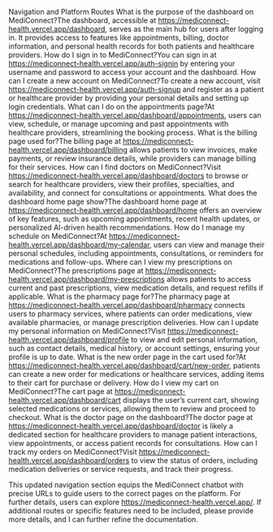 Navigation and Platform Routes
What is the purpose of the dashboard on MediConnect?The dashboard, accessible at https://mediconnect-health.vercel.app/dashboard, serves as the main hub for users after logging in. It provides access to features like appointments, billing, doctor information, and personal health records for both patients and healthcare providers.
How do I sign in to MediConnect?You can sign in at https://mediconnect-health.vercel.app/auth-signin by entering your username and password to access your account and the dashboard.
How can I create a new account on MediConnect?To create a new account, visit https://mediconnect-health.vercel.app/auth-signup and register as a patient or healthcare provider by providing your personal details and setting up login credentials.
What can I do on the appointments page?At https://mediconnect-health.vercel.app/dashboard/appointments, users can view, schedule, or manage upcoming and past appointments with healthcare providers, streamlining the booking process.
What is the billing page used for?The billing page at https://mediconnect-health.vercel.app/dashboard/billing allows patients to view invoices, make payments, or review insurance details, while providers can manage billing for their services.
How can I find doctors on MediConnect?Visit https://mediconnect-health.vercel.app/dashboard/doctors to browse or search for healthcare providers, view their profiles, specialties, and availability, and connect for consultations or appointments.
What does the dashboard home page show?The dashboard home page at https://mediconnect-health.vercel.app/dashboard/home offers an overview of key features, such as upcoming appointments, recent health updates, or personalized AI-driven health recommendations.
How do I manage my schedule on MediConnect?At https://mediconnect-health.vercel.app/dashboard/my-calendar, users can view and manage their personal schedules, including appointments, consultations, or reminders for medications and follow-ups.
Where can I view my prescriptions on MediConnect?The prescriptions page at https://mediconnect-health.vercel.app/dashboard/my-prescriptions allows patients to access current and past prescriptions, view medication details, and request refills if applicable.
What is the pharmacy page for?The pharmacy page at https://mediconnect-health.vercel.app/dashboard/pharmacy connects users to pharmacy services, where patients can order medications, view available pharmacies, or manage prescription deliveries.
How can I update my personal information on MediConnect?Visit https://mediconnect-health.vercel.app/dashboard/profile to view and edit personal information, such as contact details, medical history, or account settings, ensuring your profile is up to date.
What is the new order page in the cart used for?At https://mediconnect-health.vercel.app/dashboard/cart/new-order, patients can create a new order for medications or healthcare services, adding items to their cart for purchase or delivery.
How do I view my cart on MediConnect?The cart page at https://mediconnect-health.vercel.app/dashboard/cart displays the user’s current cart, showing selected medications or services, allowing them to review and proceed to checkout.
What is the doctor page on the dashboard?The doctor page at https://mediconnect-health.vercel.app/dashboard/doctor is likely a dedicated section for healthcare providers to manage patient interactions, view appointments, or access patient records for consultations.
How can I track my orders on MediConnect?Visit https://mediconnect-health.vercel.app/dashboard/orders to view the status of orders, including medication deliveries or service requests, and track their progress.

This updated navigation section equips the MediConnect chatbot with precise URLs to guide users to the correct pages on the platform. For further details, users can explore https://mediconnect-health.vercel.app/. If additional routes or specific features need to be included, please provide more details, and I can further refine the documentation.